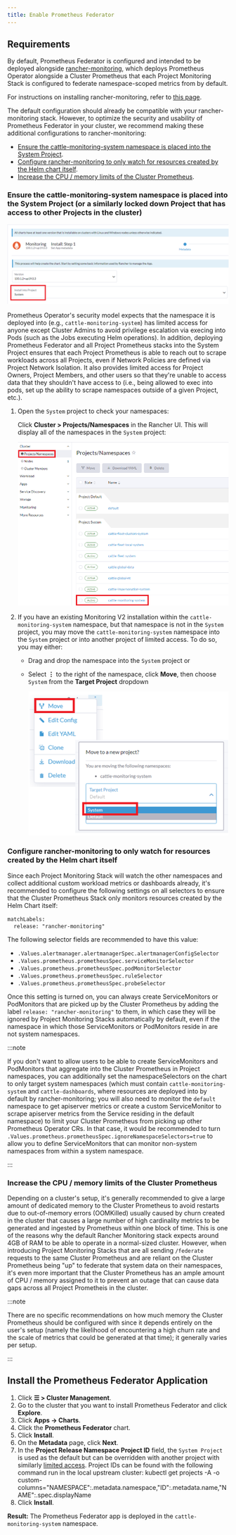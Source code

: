 ```yaml
---
title: Enable Prometheus Federator
---
```


## Requirements

By default, Prometheus Federator is configured and intended to be deployed alongside [rancher-monitoring](https://rancher.com/docs/rancher/v2.6/en/monitoring-alerting/), which deploys Prometheus Operator alongside a Cluster Prometheus that each Project Monitoring Stack is configured to federate namespace-scoped metrics from by default.

For instructions on installing rancher-monitoring, refer to [this page](../enable-monitoring.md).

The default configuration should already be compatible with your rancher-monitoring stack. However, to optimize the security and usability of Prometheus Federator in your cluster, we recommend making these additional configurations to rancher-monitoring:

- [Ensure the cattle-monitoring-system namespace is placed into the System Project](#ensure-the-cattle-monitoring-system-namespace-is-placed-into-the-system-project-or-a-similarly-locked-down-project-that-has-access-to-other-projects-in-the-cluster).
- [Configure rancher-monitoring to only watch for resources created by the Helm chart itself](#configure-rancher-monitoring-to-only-watch-for-resources-created-by-the-helm-chart-itself).
- [Increase the CPU / memory limits of the Cluster Prometheus](#increase-the-cpu--memory-limits-of-the-cluster-prometheus).

### Ensure the cattle-monitoring-system namespace is placed into the System Project (or a similarly locked down Project that has access to other Projects in the cluster)

![Select Projects-Namespaces](/img/install-in-system-project.png)

Prometheus Operator's security model expects that the namespace it is deployed into (e.g., `cattle-monitoring-system`) has limited access for anyone except Cluster Admins to avoid privilege escalation via execing into Pods (such as the Jobs executing Helm operations). In addition, deploying Prometheus Federator and all Project Prometheus stacks into the System Project ensures that each Project Prometheus is able to reach out to scrape workloads across all Projects, even if Network Policies are defined via Project Network Isolation. It also provides limited access for Project Owners, Project Members, and other users so that they're unable to access data that they shouldn't have access to (i.e., being allowed to exec into pods, set up the ability to scrape namespaces outside of a given Project, etc.).

1. Open the `System` project to check your namespaces:

    Click **Cluster > Projects/Namespaces** in the Rancher UI. This will display all of the namespaces in the `System` project:

    ![Select Projects-Namespaces](/img/cattle-monitoring-system.png)

1. If you have an existing Monitoring V2 installation within the `cattle-monitoring-system` namespace, but that namespace is not in the `System` project, you may move the `cattle-monitoring-system` namespace into the `System` project or into another project of limited access. To do so, you may either:

    - Drag and drop the namespace into the `System` project or
    - Select **⋮** to the right of the namespace, click **Move**, then choose `System` from the **Target Project** dropdown

        ![Move to a New Project](/img/move-to-new-project.png)

### Configure rancher-monitoring to only watch for resources created by the Helm chart itself

Since each Project Monitoring Stack will watch the other namespaces and collect additional custom workload metrics or dashboards already, it's recommended to configure the following settings on all selectors to ensure that the Cluster Prometheus Stack only monitors resources created by the Helm Chart itself:

```
matchLabels:
  release: "rancher-monitoring"
```

The following selector fields are recommended to have this value:
- `.Values.alertmanager.alertmanagerSpec.alertmanagerConfigSelector`
- `.Values.prometheus.prometheusSpec.serviceMonitorSelector`
- `.Values.prometheus.prometheusSpec.podMonitorSelector`
- `.Values.prometheus.prometheusSpec.ruleSelector`
- `.Values.prometheus.prometheusSpec.probeSelector`

Once this setting is turned on, you can always create ServiceMonitors or PodMonitors that are picked up by the Cluster Prometheus by adding the label `release: "rancher-monitoring"` to them, in which case they will be ignored by Project Monitoring Stacks automatically by default, even if the namespace in which those ServiceMonitors or PodMonitors reside in are not system namespaces.

:::note

If you don't want to allow users to be able to create ServiceMonitors and PodMonitors that aggregate into the Cluster Prometheus in Project namespaces, you can additionally set the namespaceSelectors on the chart to only target system namespaces (which must contain `cattle-monitoring-system` and `cattle-dashboards`, where resources are deployed into by default by rancher-monitoring; you will also need to monitor the `default` namespace to get apiserver metrics or create a custom ServiceMonitor to scrape apiserver metrics from the Service residing in the default namespace) to limit your Cluster Prometheus from picking up other Prometheus Operator CRs. In that case, it would be recommended to turn `.Values.prometheus.prometheusSpec.ignoreNamespaceSelectors=true` to allow you to define ServiceMonitors that can monitor non-system namespaces from within a system namespace.

:::

### Increase the CPU / memory limits of the Cluster Prometheus

Depending on a cluster's setup, it's generally recommended to give a large amount of dedicated memory to the Cluster Prometheus to avoid restarts due to out-of-memory errors (OOMKilled) usually caused by churn created in the cluster that causes a large number of high cardinality metrics to be generated and ingested by Prometheus within one block of time. This is one of the reasons why the default Rancher Monitoring stack expects around 4GB of RAM to be able to operate in a normal-sized cluster. However, when introducing Project Monitoring Stacks that are all sending `/federate` requests to the same Cluster Prometheus and are reliant on the Cluster Prometheus being "up" to federate that system data on their namespaces, it's even more important that the Cluster Prometheus has an ample amount of CPU / memory assigned to it to prevent an outage that can cause data gaps across all Project Prometheis in the cluster.

:::note

There are no specific recommendations on how much memory the Cluster Prometheus should be configured with since it depends entirely on the user's setup (namely the likelihood of encountering a high churn rate and the scale of metrics that could be generated at that time); it generally varies per setup.

:::

## Install the Prometheus Federator Application

1. Click **☰ > Cluster Management**.
1. Go to the cluster that you want to install Prometheus Federator and click **Explore**.
1. Click **Apps -> Charts**.
1. Click the **Prometheus Federator** chart.
1. Click **Install**.
1. On the **Metadata** page, click **Next**.
1. In the **Project Release Namespace Project ID** field, the `System Project` is used as the default but can be overridden with another project with similarly [limited access](#ensure-the-cattle-monitoring-system-namespace-is-placed-into-the-system-project-or-a-similarly-locked-down-project-that-has-access-to-other-projects-in-the-cluster). Project IDs can be found with the following command run in the local upstream cluster: kubectl get projects -A -o custom-columns="NAMESPACE":.metadata.namespace,"ID":.metadata.name,"NAME":.spec.displayName
1. Click **Install**.

**Result:** The Prometheus Federator app is deployed in the `cattle-monitoring-system` namespace.
